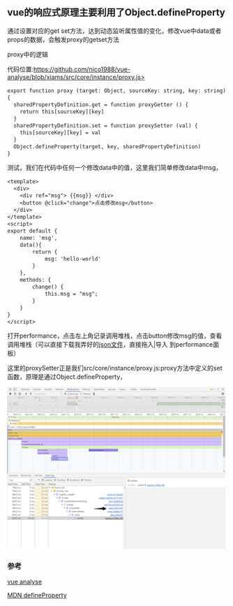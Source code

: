 ## vue的响应式原理主要利用了Object.defineProperty

通过设置对应的get set方法，达到动态监听属性值的变化，修改vue中data或者props的数据，会触发proxy的getset方法

proxy中的逻辑

代码位置:https://github.com/nico1988/vue-analyse/blob/xiams/src/core/instance/proxy.js>

```
export function proxy (target: Object, sourceKey: string, key: string) {
  sharedPropertyDefinition.get = function proxyGetter () {
    return this[sourceKey][key]
  }
  sharedPropertyDefinition.set = function proxySetter (val) {
    this[sourceKey][key] = val
  }
  Object.defineProperty(target, key, sharedPropertyDefinition)
}
```

测试，我们在代码中任何一个修改data中的值，这里我们简单修改data中msg，

```
<template>
  <div>
    <div ref="msg"> {{msg}} </div>
    <button @click="change">点击修改msg</button>
  </div>
</template>
<script>
export default {
    name: 'msg',
    data(){
        return {
            msg: 'hello-world'
        }
    },
    methods: {
        change() {
            this.msg = "msg";
        }
    }
}
</script>
```

打开performance，点击左上角记录调用堆栈，点击button修改msg的值，查看调用堆栈（可以直接下载我弄好的[json文件](../static/Profile-20191220T212217.json)，直接拖入|导入 到performance面板）

这里的proxySetter正是我们src/core/instance/proxy.js:proxy方法中定义的set函数，原理是通过Object.defineProperty，

![1576849762866](assets/1576849762866.png)





### 参考

[vue analyse](<https://coding.imooc.com/class/228.html>)

[MDN defineProperty](<https://developer.mozilla.org/en-US/docs/Web/JavaScript/Reference/Global_Objects/Object/defineProperty>)
